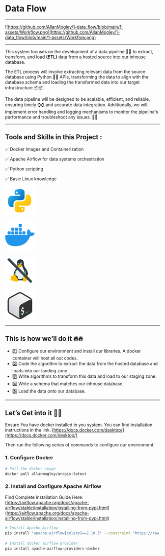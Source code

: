 # Data Flow

---

![https://github.com/AllanMogley/1-data_flow/blob/main/1-assets/Workflow.png](https://github.com/AllanMogley/1-data_flow/blob/main/1-assets/Workflow.png)

---

This system focuses on the development of a data pipeline 🔧🔨 to extract, transform, and load **(ETL)** data from a hosted source into our inhouse database.

The ETL process will involve extracting relevant data from the source database using Python 🐍🐍 APIs, transforming the data to align with the database schema and loading the transformed data into our target infrastructure 📦📦.

The data pipeline will be designed to be scalable, efficient, and reliable, ensuring timely ⌚⌚ and accurate data integration. Additionally, we will implement error handling and logging mechanisms to monitor the pipeline's performance and troubleshoot any issues. 🚀🚀

---

## Tools and Skills in this Project :

✅ Docker Images and Containerization

✅ Apache Airflow for data systems orchestration

✅ Python scripting 

✅ Basic Linux knowledge

![icons8_Python_1.svg](https://github.com/AllanMogley/1-data_flow/blob/main/1-assets/icons8_Python_1.svg)

![icons8_Docker.svg](https://github.com/AllanMogley/1-data_flow/blob/main/1-assets/icons8_Docker.svg)

![icons8_no_linux_2.svg](https://github.com/AllanMogley/1-data_flow/blob/main/1-assets/icons8_no_linux_2.svg)

![icons8_Bash.svg](https://github.com/AllanMogley/1-data_flow/blob/main/1-assets/icons8_Bash.svg)

---

## This is how we’ll do it 🔥🔥

- 1️⃣ Configure our environment and install our libraries. A docker container will host all out codes.
- 2️⃣ Code the algorithm to extract the data from the hosted database and loads into our landing zone.
- 3️⃣ Write algorithms to transform this data and load to our staging zone.
- 4️⃣ Write a schema that matches our inhouse database.
- 5️⃣ Load the data onto our database.

---

## Let’s Get into it 🚀🚀

Ensure You have docker installed in you system. You can find installation instructions in the link. [https://docs.docker.com/desktop/](https://docs.docker.com/desktop/) 

Then run the following series of commands to configure our environment.

### 1. Configure Docker

```bash
# Pull the docker image 
docker pull allanmogley/arcgis:latest
```

### 2. Install and Configure Apache Airflow

Find Complete Installation Guide Here: [https://airflow.apache.org/docs/apache-airflow/stable/installation/installing-from-pypi.html](https://airflow.apache.org/docs/apache-airflow/stable/installation/installing-from-pypi.html)

```bash
# Install Apache Airflow
pip install "apache-airflow[celery]==2.10.3" --constraint "https://raw.githubusercontent.com/apache/airflow/constraints-2.10.3/constraints-3.8.txt"

# Install docker airflow provider
pip install apache-airflow-providers-docker
```